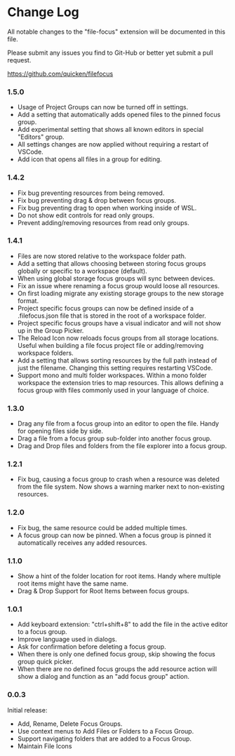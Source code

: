 # Change Log

All notable changes to the "file-focus" extension will be documented in this file.

Please submit any issues you find to Git-Hub or better yet submit a pull request.

https://github.com/quicken/filefocus

### 1.5.0

- Usage of Project Groups can now be turned off in settings.
- Add a setting that automatically adds opened files to the pinned focus group.
- Add experimental setting that shows all known editors in special "Editors" group.
- All settings changes are now applied without requiring a restart of VSCode.
- Add icon that opens all files in a group for editing.

### 1.4.2

- Fix bug preventing resources from being removed.
- Fix bug preventing drag & drop between focus groups.
- Fix bug preventing drag to open when working inside of WSL.
- Do not show edit controls for read only groups.
- Prevent adding/removing resources from read only groups.

### 1.4.1

- Files are now stored relative to the workspace folder path.
- Add a setting that allows choosing between storing focus groups globally or specific to a workspace (default).
- When using global storage focus groups will sync between devices.
- Fix an issue where renaming a focus group would loose all resources.
- On first loading migrate any existing storage groups to the new storage format.
- Project specific focus groups can now be defined inside of a .filefocus.json file that is stored in the root of a workspace folder.
- Project specific focus groups have a visual indicator and will not show up in the Group Picker.
- The Reload Icon now reloads focus groups from all storage locations. Useful when building a file focus project file or adding/removing workspace folders.
- Add a setting that allows sorting resources by the full path instead of just the filename. Changing this setting requires restarting VSCode.
- Support mono and multi folder workspaces. Within a mono folder workspace the extension tries to map resources. This allows defining a focus group with files commonly
  used in your language of choice.

### 1.3.0

- Drag any file from a focus group into an editor to open the file. Handy for opening files side by side.
- Drag a file from a focus group sub-folder into another focus group.
- Drag and Drop files and folders from the file explorer into a focus group.

### 1.2.1

- Fix bug, causing a focus group to crash when a resource was deleted from the file system. Now shows a warning marker next to non-existing resources.

### 1.2.0

- Fix bug, the same resource could be added multiple times.
- A focus group can now be pinned. When a focus group is pinned it automatically receives any added resources.

### 1.1.0

- Show a hint of the folder location for root items. Handy where multiple root items might have the same name.
- Drag & Drop Support for Root Items between focus groups.

### 1.0.1

- Add keyboard extension: "ctrl+shift+8" to add the file in the active editor to a focus group.
- Improve language used in dialogs.
- Ask for confirmation before deleting a focus group.
- When there is only one defined focus group, skip showing the focus group quick picker.
- When there are no defined focus groups the add resource action will show a dialog and function as an "add focus group" action.

### 0.0.3

Initial release:

- Add, Rename, Delete Focus Groups.
- Use context menus to Add Files or Folders to a Focus Group.
- Support navigating folders that are added to a Focus Group.
- Maintain File Icons
